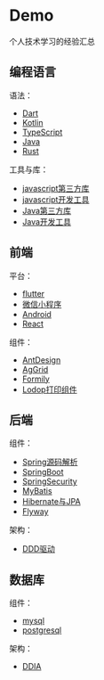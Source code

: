 # Demo

个人技术学习的经验汇总

## 编程语言

语法：

* [Dart](https://blog.fishedee.com/2024/01/07/dart%E8%AF%AD%E8%A8%80%E7%BB%8F%E9%AA%8C%E6%B1%87%E6%80%BB/)
* [Kotlin](https://blog.fishedee.com/2021/12/08/Kotlin%E8%AF%AD%E8%A8%80/)
* [TypeScript](https://blog.fishedee.com/2021/07/06/%E3%80%8ATypeScript%E7%BC%96%E7%A8%8B%E3%80%8B%E8%AF%BB%E4%B9%A6%E7%AC%94%E8%AE%B0/)
* [Java](https://blog.fishedee.com/2021/02/10/Java%E8%AF%AD%E6%B3%95%E6%8A%80%E5%B7%A7/)
* [Rust](https://blog.fishedee.com/2019/08/10/rust%E7%9A%84%E5%AE%89%E5%85%A8%E6%80%A7%E8%AE%BE%E8%AE%A1/)

工具与库：

* [javascript第三方库](https://blog.fishedee.com/2022/01/25/javascript%E7%AC%AC%E4%B8%89%E6%96%B9%E5%BA%93%E7%BB%8F%E9%AA%8C%E6%B1%87%E6%80%BB/)
* [javascript开发工具](https://blog.fishedee.com/2021/07/04/javascript%E5%BC%80%E5%8F%91%E5%B7%A5%E5%85%B7/)
* [Java第三方库](https://blog.fishedee.com/2021/12/01/Java%E7%AC%AC%E4%B8%89%E6%96%B9%E5%BA%93%E7%BB%8F%E9%AA%8C%E6%B1%87%E6%80%BB/)
* [Java开发工具](https://blog.fishedee.com/2021/03/21/Java%E5%BC%80%E5%8F%91%E5%B7%A5%E5%85%B7/)

## 前端

平台：

* [flutter](https://blog.fishedee.com/2024/01/08/flutter%E7%BB%8F%E9%AA%8C%E6%B1%87%E6%80%BB/)
* [微信小程序](https://blog.fishedee.com/2024/01/01/%E5%BE%AE%E4%BF%A1%E5%B0%8F%E7%A8%8B%E5%BA%8F%E7%BB%8F%E9%AA%8C%E6%B1%87%E6%80%BB/)
* [Android](https://blog.fishedee.com/2021/12/07/Android%E5%9F%BA%E7%A1%80%E7%BB%8F%E9%AA%8C%E6%B1%87%E6%80%BB/)
* [React](https://blog.fishedee.com/2021/07/12/React%E7%9A%84Hook%E7%BB%8F%E9%AA%8C%E6%B1%87%E6%80%BB/)

组件：

* [AntDesign](https://blog.fishedee.com/2021/07/26/AntDesign%E7%BB%8F%E9%AA%8C%E6%B1%87%E6%80%BB/)
* [AgGrid](https://blog.fishedee.com/2022/05/13/AgGrid%E4%BD%BF%E7%94%A8%E7%BB%8F%E9%AA%8C%E6%B1%87%E6%80%BB)
* [Formily](https://blog.fishedee.com/2021/07/14/Formily%E7%9A%84core%E7%9A%84%E7%BB%8F%E9%AA%8C%E6%B1%87%E6%80%BB/)
* [Lodop打印组件](https://blog.fishedee.com/2022/02/03/Lodop%E7%BB%8F%E9%AA%8C%E6%B1%87%E6%80%BB/)

## 后端

组件：

* [Spring源码解析](https://blog.fishedee.com/2021/02/10/%E3%80%8ASpring%E6%BA%90%E7%A0%81%E6%B7%B1%E5%BA%A6%E8%A7%A3%E6%9E%90%E3%80%8B%E8%AF%BB%E4%B9%A6%E7%AC%94%E8%AE%B0/)
* [SpringBoot](https://blog.fishedee.com/2021/05/29/SpringBoot%E7%9A%84%E7%BB%8F%E9%AA%8C%E6%B1%87%E6%80%BB/)
* [SpringSecurity](https://blog.fishedee.com/2021/05/31/%E3%80%8ASpringSecurity%E5%AE%9E%E6%88%98%E3%80%8B%E8%AF%BB%E4%B9%A6%E7%AC%94%E8%AE%B0/)
* [MyBatis](https://blog.fishedee.com/2021/03/31/%E3%80%8AMyBatis%E4%BB%8E%E5%85%A5%E9%97%A8%E5%88%B0%E7%B2%BE%E9%80%9A%E3%80%8B%E7%9A%84%E8%AF%BB%E4%B9%A6%E7%AC%94%E8%AE%B0/)
* [Hibernate与JPA](https://blog.fishedee.com/2021/05/14/%E3%80%8AHibernate%E5%AE%9E%E6%88%98%E7%AC%AC%E4%BA%8C%E7%89%88%E3%80%8B%E8%AF%BB%E4%B9%A6%E7%AC%94%E8%AE%B0/)
* [Flyway](https://blog.fishedee.com/2021/06/13/Flyway%E5%B7%A5%E5%85%B7%E7%BB%8F%E9%AA%8C%E6%B1%87%E6%80%BB/)

架构：

* [DDD驱动](https://blog.fishedee.com/2020/11/28/%E3%80%8A%E9%A2%86%E5%9F%9F%E9%A9%B1%E5%8A%A8%E8%AE%BE%E8%AE%A1%E6%A8%A1%E5%BC%8F%E3%80%81%E5%8E%9F%E7%90%86%E4%B8%8E%E5%AE%9E%E8%B7%B5%E3%80%8B%E8%AF%BB%E4%B9%A6%E7%AC%94%E8%AE%B0/)

## 数据库

组件：

* [mysql](https://blog.fishedee.com/2016/03/16/mysql%E7%BB%8F%E9%AA%8C%E6%B1%87%E6%80%BB/)
* [postgresql](https://blog.fishedee.com/2020/09/01/%E3%80%8APostgresSQL%E4%BF%AE%E7%82%BC%E4%B9%8B%E9%81%93%E3%80%8B%E8%AF%BB%E4%B9%A6%E7%AC%94%E8%AE%B0/)

架构：

* [DDIA](https://blog.fishedee.com/2020/12/09/%E3%80%8A%E6%95%B0%E6%8D%AE%E5%AF%86%E9%9B%86%E5%9E%8B%E5%BA%94%E7%94%A8%E7%B3%BB%E7%BB%9F%E8%AE%BE%E8%AE%A1%E3%80%8B%E8%AF%BB%E4%B9%A6%E7%AC%94%E8%AE%B0/)